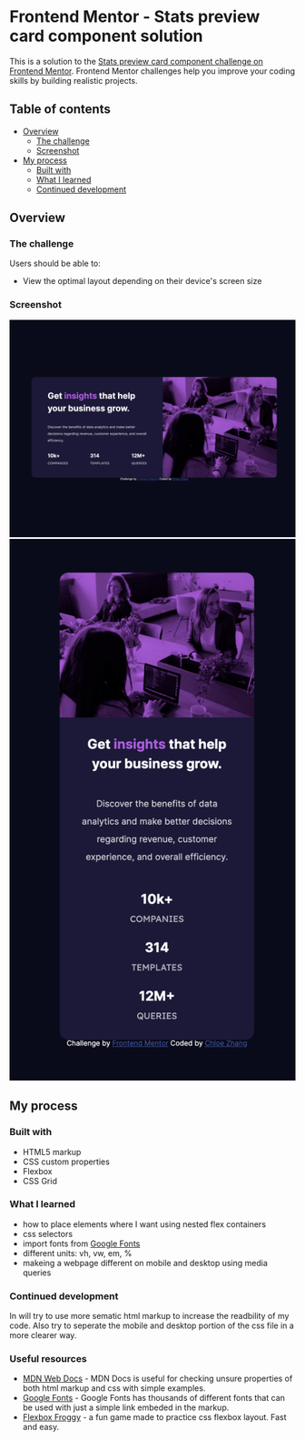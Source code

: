 # Frontend Mentor - Stats preview card component solution

This is a solution to the [Stats preview card component challenge on Frontend Mentor](https://www.frontendmentor.io/challenges/stats-preview-card-component-8JqbgoU62). Frontend Mentor challenges help you improve your coding skills by building realistic projects. 

## Table of contents

- [Overview](#overview)
  - [The challenge](#the-challenge)
  - [Screenshot](#screenshot)
  <!-- - [Links](#links) -->
- [My process](#my-process)
  - [Built with](#built-with)
  - [What I learned](#what-i-learned)
  - [Continued development](#continued-development)

## Overview

### The challenge

Users should be able to:

- View the optimal layout depending on their device's screen size

### Screenshot

![](./solution_screenshot/desktop.png)
![](./solution_screenshot/mobile.png)

<!-- ### Links

- Solution URL: [Add solution URL here](https://your-solution-url.com)
- Live Site URL: [Add live site URL here](https://your-live-site-url.com) -->

## My process

### Built with

- HTML5 markup
- CSS custom properties
- Flexbox
- CSS Grid

### What I learned
- how to place elements where I want using nested flex containers
- css selectors
- import fonts from [Google Fonts](https://fonts.google.com/)
- different units: vh, vw, em, %
- makeing a webpage different on mobile and desktop using media queries

### Continued development
In will try to use more sematic html markup to increase the readbility of my code. Also try to seperate the mobile and desktop portion of the css file in a more clearer way.

### Useful resources

- [MDN Web Docs](https://developer.mozilla.org/en-US/docs/Web) - MDN Docs is useful for checking unsure properties of both html markup and css with simple examples.
- [Google Fonts](https://fonts.google.com/) - Google Fonts has thousands of different fonts that can be used with just a simple link embeded in the markup.
- [Flexbox Froggy](https://flexboxfroggy.com/) - a fun game made to practice css flexbox layout. Fast and easy. 